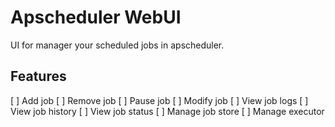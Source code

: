 # Apscheduler WebUI

UI for manager your scheduled jobs in apscheduler.

## Features

[ ] Add job
[ ] Remove job
[ ] Pause job
[ ] Modify job
[ ] View job logs
[ ] View job history
[ ] View job status
[ ] Manage job store
[ ] Manage executor
